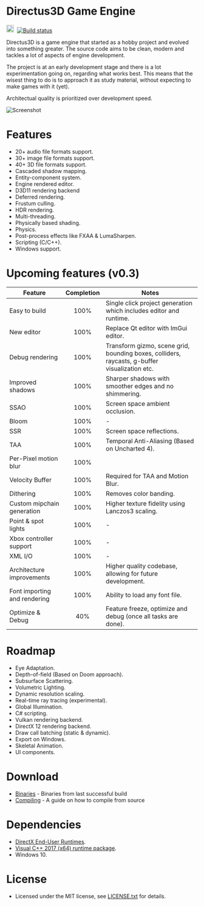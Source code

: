 
# Directus3D Game Engine
<img src="https://doublslash.com/img/assets/Windows8AnimatedLogo.png" width="20" height="20"/>&nbsp;
[![Build status](https://ci.appveyor.com/api/projects/status/p5duow3h4w8jp506?svg=true)](https://ci.appveyor.com/project/PanosK92/directus3d)

Directus3D is a game engine that started as a hobby project and evolved into something greater.
The source code aims to be clean, modern and tackles a lot of aspects of engine development.

The project is at an early development stage and there is a lot experimentation going on, regarding what works best.
This means that the wisest thing to do is to approach it as study material, without expecting to make games with it (yet).

Architectual quality is prioritized over development speed.

![Screenshot](https://raw.githubusercontent.com/PanosK92/Directus3D/master/Assets/screenshot-v0.3_preview4.jpg)

# Features
- 20+ audio file formats support.
- 30+ image file formats support.
- 40+ 3D file formats support.
- Cascaded shadow mapping.
- Entity-component system.
- Engine rendered editor.
- D3D11 rendering backend
- Deferred rendering.
- Frustum culling.
- HDR rendering.
- Multi-threading.
- Physically based shading.
- Physics.
- Post-process effects like FXAA & LumaSharpen.
- Scripting (C/C++).
- Windows support.

# Upcoming features (v0.3)
Feature       		            | Completion | Notes 
------------- 		            | :--: | -
Easy to build               	| 100% | Single click project generation which includes editor and runtime.
New editor               		| 100% | Replace Qt editor with ImGui editor.
Debug rendering    				| 100% | Transform gizmo, scene grid, bounding boxes, colliders, raycasts, g-buffer visualization etc.
Improved shadows         		| 100% | Sharper shadows with smoother edges and no shimmering.
SSAO         					| 100% | Screen space ambient occlusion.
Bloom         					| 100% | -
SSR								| 100% | Screen space reflections.
TAA								| 100% | Temporal Anti-Aliasing (Based on Uncharted 4).
Per-Pixel motion blur			| 100% |
Velocity Buffer					| 100% | Required for TAA and Motion Blur.
Dithering						| 100% | Removes color banding.
Custom mipchain generation 		| 100% | Higher texture fidelity using Lanczos3 scaling.
Point & spot lights             | 100% | -
Xbox controller support         | 100% | -
XML I/O                         | 100% | -
Architecture improvements       | 100% | Higher quality codebase, allowing for future development.
Font importing and rendering    | 100% | Ability to load any font file.
Optimize & Debug				| 40% | Feature freeze, optimize and debug (once all tasks are done).

# Roadmap
- Eye Adaptation.
- Depth-of-field (Based on Doom approach).
- Subsurface Scattering.
- Volumetric Lighting.
- Dynamic resolution scaling.
- Real-time ray tracing (experimental).
- Global Illumination.
- C# scripting.
- Vulkan rendering backend.
- DirectX 12 rendering backend.
- Draw call batching (static & dynamic).
- Export on Windows.
- Skeletal Animation.
- UI components.

# Download
- [Binaries](https://ci.appveyor.com/api/projects/PanosK92/directus3d/artifacts/Binaries/Release.zip?branch=master) - Binaries from last successful build
- [Compiling](https://github.com/PanosK92/Directus3D/blob/master/Documentation/CompilingFromSource/CompilingFromSource.md) - A guide on how to compile from source

# Dependencies
- [DirectX End-User Runtimes](https://www.microsoft.com/en-us/download/details.aspx?id=8109).
- [Visual C++ 2017 (x64) runtime package](https://go.microsoft.com/fwlink/?LinkId=746572).
- Windows 10.

# License
- Licensed under the MIT license, see [LICENSE.txt](https://github.com/PanosK92/Directus3D/blob/master/LICENSE.txt) for details.

